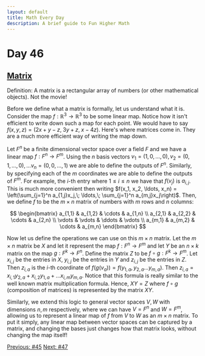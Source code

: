 ```yaml
---
layout: default
title: Math Every Day
description: A brief guide to Fun Higher Math
---
```

# Day 46

## [Matrix](https://en.wikipedia.org/wiki/Matrix_(mathematics))

Definition: A matrix is a rectangular array of numbers (or other mathematical objects). Not the movie!

Before we define what a matrix is formally, let us understand what it is. Consider the map $f:\mathbb{R}^3\to \mathbb{R}^3$ to be some linear map. Notice how it isn't efficient to write down such a map for each point. We would have to say $f(x,y,z)=(2x + y - z,\; 3y + z,\; x - 4z)$. Here's where matrices come in. They are a much more efficient way of writing the map down.

Let $F^n$ be a finite dimensional vector space over a field $F$ and we have a linear map $f:F^n\to F^m$. Using the $n$ basis vectors $v_1=(1,0,\ldots,0),v_2=(0,1,\ldots,0),\ldots v_n=(0,0,\ldots,1)$ we are able to define the outputs of $F^n$. Similarly, by specifying each of the $m$ coordinates we are able to define the outputs of $F^m$. For example, the $i$-th entry where $1\leq i \leq n$ we have that $f(v_j)$ is $a_{i,j}$. This is much more convenient then writing $f(x_1, x_2, \ldots, x_n) = \left(\sum_{j=1}^n a_{1,j}x_j,\; \ldots,\; \sum_{j=1}^n a_{m,j}x_j\right)$. Then, we define $f$ to be the $m \times n$ matrix of numbers with $m$ rows and $n$ columns:

$$
\begin{bmatrix}
a_{1,1} & a_{1,2} & \cdots & a_{1,n} \\
a_{2,1} & a_{2,2} & \cdots & a_{2,n} \\
\vdots  & \vdots  & \ddots & \vdots  \\
a_{m,1} & a_{m,2} & \cdots & a_{m,n}
\end{bmatrix}
$$

Now let us define the operations we can use on this $m \times n$ matrix. Let the $m \times n$ matrix be $X$ and let it represent the map $f:F^n\to F^m$ and let $Y$ be an $n\times k$ matrix on the map $g:F^k\to F^n$. Define the matrix $Z$ to be $f\circ g:F^k\to F^m$. Let $x_{i,j}$ be the entries in $X$, $y_{i,j}$ be the entries in $Y$ and $z_{i,j}$ be the entries in $Z$. Then $z_{i,a}$ is the $i$-th coordinate of $f(g(v_a))=f(y_{1,a},y_{2,a}\ldots y_{m,a})$. Then $z_{i,a}=x_{i,1}y_{2,a}+x_{i,2}y_{1,a}+\ldots x_{i,m}y_{m,a}$. Notice that this formula is really similar to the well known matrix multiplication formula. Hence, $XY=Z$ where $f\circ g$ (composition of matrices) is represented by the matrix $XY$.

Similarly, we extend this logic to general vector spaces $V,W$ with dimensions $n,m$ respectively, where we can have $V=F^n$ and $W=F^m$, allowing us to represent a linear map of $f$ from $V$ to $W$ as an $m\times n$ matrix. To put it simply, any linear map between vector spaces can be captured by a matrix, and changing the bases just changes how that matrix looks, without changing the map itself!



<div class="day-nav-wrapper">
  <a href="./day45.html" class="day-nav__link">Previous: #45</a>
  <a href="./day47.html" class="day-nav__link">Next: #47</a>
</div>


